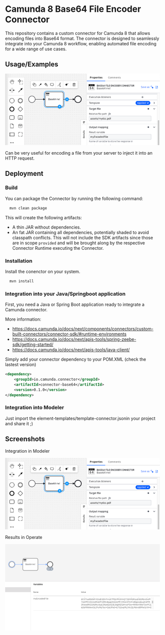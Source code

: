 
# Camunda 8 Base64 File Encoder Connector

This repository contains a custom connector for Camunda 8 that allows encoding files into Base64 format. The connector is designed to seamlessly integrate into your Camunda 8 workflow, enabling automated file encoding for a wide range of use cases.


## Usage/Examples

![Modeler Screenshot](screenshot_modeler.png)

Can be very useful for encoding a file from your server to inject it into an HTTP request.

## Deployment

### Build
You can package the Connector by running the following command:

```bash
  mvn clean package
```
This will create the following artifacts:

- A thin JAR without dependencies.
- An fat JAR containing all dependencies, potentially shaded to avoid classpath conflicts. This will not include the SDK artifacts since those are in scope `provided` and will be brought along by the respective Connector Runtime executing the Connector.

### Installation

Install the conenctor on your system.

```bash
  mvn install
```

### Integration into your Java/Springboot application

First, you need a Java or Spring Boot application ready to integrate a Camunda connector.

More information:

- https://docs.camunda.io/docs/next/components/connectors/custom-built-connectors/connector-sdk/#runtime-environments
- https://docs.camunda.io/docs/next/apis-tools/spring-zeebe-sdk/getting-started/
- https://docs.camunda.io/docs/next/apis-tools/java-client/

Simply add your connector dependency to your POM.XML (check the lastest version)

```xml
<dependency>
    <groupId>io.camunda.connector</groupId>
	<artifactId>connector-base64</artifactId>
	<version>0.1.0</version>
</dependency>
```

### Integration into Modeler

Just import the element-templates/template-connector.jsonin your project and share it ;)

## Screenshots

Integration in Modeler

![App Screenshot](screenshot_modeler.png)

Results in Operate

![App Screenshot](screenshot_operate_result.png)

